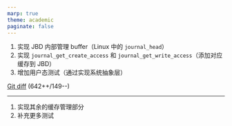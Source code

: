 ```yaml
---
marp: true
theme: academic
paginate: false
---
```


<!-- footer: OS Lab Report · Week 10 -->
<!-- _header: 第 10 周工作 -->

1. 实现 JBD 内部管理 buffer（Linux 中的 `journal_head`）
2. 实现 `journal_get_create_access` 和 `journal_get_write_access`（添加对应缓存到 JBD）
3. 增加用户态测试（通过实现系统抽象层）

[Git diff](https://github.com/liang2kl/jbd-rs/compare/904f08117a188ed8a141419e07d1e39168259736...2ed80ccc102a06ee249f03b7e2a82e6eee556588) (642++/149--)

---

<!-- _header: 下周工作 -->

1. 实现其余的缓存管理部分
2. 补充更多测试
